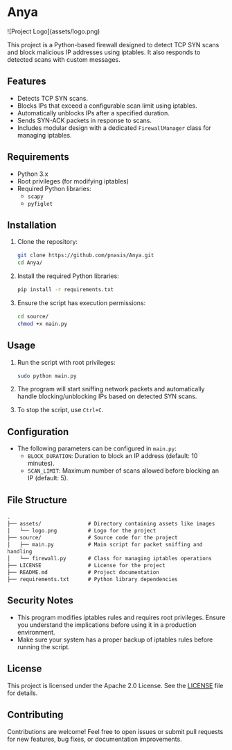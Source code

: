 # Anya
<div align=cennter>![Project Logo](assets/logo.png)</div>

This project is a Python-based firewall designed to detect TCP SYN scans and block malicious IP addresses using iptables. It also responds to detected scans with custom messages.

## Features

- Detects TCP SYN scans.
- Blocks IPs that exceed a configurable scan limit using iptables.
- Automatically unblocks IPs after a specified duration.
- Sends SYN-ACK packets in response to scans.
- Includes modular design with a dedicated `FirewallManager` class for managing iptables.

## Requirements

- Python 3.x
- Root privileges (for modifying iptables)
- Required Python libraries:
  - `scapy`
  - `pyfiglet`

## Installation

1. Clone the repository:
   ```bash
   git clone https://github.com/pnasis/Anya.git
   cd Anya/
   ```

2. Install the required Python libraries:
   ```bash
   pip install -r requirements.txt
   ```

3. Ensure the script has execution permissions:
   ```bash
   cd source/
   chmod +x main.py
   ```

## Usage

1. Run the script with root privileges:
   ```bash
   sudo python main.py
   ```

2. The program will start sniffing network packets and automatically handle blocking/unblocking IPs based on detected SYN scans.

3. To stop the script, use `Ctrl+C`.

## Configuration

- The following parameters can be configured in `main.py`:
  - `BLOCK_DURATION`: Duration to block an IP address (default: 10 minutes).
  - `SCAN_LIMIT`: Maximum number of scans allowed before blocking an IP (default: 5).

## File Structure

```
.
├── assets/               # Directory containing assets like images
│   └── logo.png          # Logo for the project
├── source/               # Source code for the project
│   ├── main.py           # Main script for packet sniffing and handling
│   └── firewall.py       # Class for managing iptables operations
├── LICENSE               # License for the project
├── README.md             # Project documentation
├── requirements.txt      # Python library dependencies
```

## Security Notes

- This program modifies iptables rules and requires root privileges. Ensure you understand the implications before using it in a production environment.
- Make sure your system has a proper backup of iptables rules before running the script.

## License

This project is licensed under the Apache 2.0 License. See the [LICENSE](LICENSE) file for details.

## Contributing

Contributions are welcome! Feel free to open issues or submit pull requests for new features, bug fixes, or documentation improvements.

